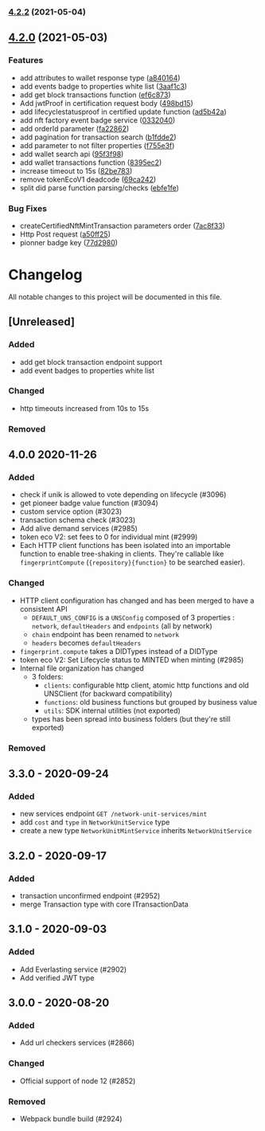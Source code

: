 ### [4.2.2](https://github.com/spacelephant/typescript-sdk/compare/4.2.2-dev.1...4.2.2) (2021-05-04)

## [4.2.0](https://github.com/spacelephant/typescript-sdk/compare/4.0.0...4.2.0) (2021-05-03)


### Features

* add attributes to wallet response type ([a840164](https://github.com/spacelephant/typescript-sdk/commit/a84016463c4831aa51dcb43941ae7518f600e5dd))
* add events badge to properties white list ([3aaf1c3](https://github.com/spacelephant/typescript-sdk/commit/3aaf1c3518a4c695d488f02fc40ba5e552649351))
* add get block transactions function ([ef6c873](https://github.com/spacelephant/typescript-sdk/commit/ef6c873ec8257f592186d849e5d441d3dd17eecb))
* Add jwtProof in certification request body ([498bd15](https://github.com/spacelephant/typescript-sdk/commit/498bd155cd7c5250a6812161647cb5f1a59d62dd))
* add lifecyclestatusproof in certified update function ([ad5b42a](https://github.com/spacelephant/typescript-sdk/commit/ad5b42ab5cac8541826e2a999c525556407141dd))
* add nft factory event badge service ([0332040](https://github.com/spacelephant/typescript-sdk/commit/0332040986e0ab49927bb1cf9bab3100b75257a5))
* add orderId parameter ([fa22862](https://github.com/spacelephant/typescript-sdk/commit/fa22862172e675d4ac9d0481e1696de05ae03c69))
* add pagination for transaction search ([b1fdde2](https://github.com/spacelephant/typescript-sdk/commit/b1fdde248b24b422dcae4f0ed685f8f25a640ed4))
* add parameter to not filter properties ([f755e3f](https://github.com/spacelephant/typescript-sdk/commit/f755e3f60bb689b893a63285f40f08d896a8e1fb))
* add wallet search api ([95f3f98](https://github.com/spacelephant/typescript-sdk/commit/95f3f9819ed036cbccd6b7abe6d253b34b7c67e1))
* add wallet transactions function ([8395ec2](https://github.com/spacelephant/typescript-sdk/commit/8395ec2886573b9211e1bd026f7022ecbadc909c))
* increase timeout to 15s ([82be783](https://github.com/spacelephant/typescript-sdk/commit/82be783a9fa938ac05096137e4ef3a4e524d4ef2))
* remove tokenEcoV1 deadcode ([69ca242](https://github.com/spacelephant/typescript-sdk/commit/69ca242d44535c68c713bd7930e89f70d3dccd65))
* split did parse function parsing/checks ([ebfe1fe](https://github.com/spacelephant/typescript-sdk/commit/ebfe1fe9a27ed7696c6bef23363b1717b0b671f4))


### Bug Fixes

* createCertifiedNftMintTransaction parameters order ([7ac8f33](https://github.com/spacelephant/typescript-sdk/commit/7ac8f33c7973ed24e850005d861ef396549de3e6))
* Http Post request ([a50ff25](https://github.com/spacelephant/typescript-sdk/commit/a50ff2592e0a284da1e1356e3f1767de33561bcd))
* pionner badge key ([77d2980](https://github.com/spacelephant/typescript-sdk/commit/77d29804ef695d81fd4cbc046485d2782913c521))

# Changelog

All notable changes to this project will be documented in this file.

## [Unreleased]

### Added

-   add get block transaction endpoint support
-   add event badges to properties white list

### Changed

-   http timeouts increased from 10s to 15s

### Removed

## 4.0.0 2020-11-26

### Added

-   check if unik is allowed to vote depending on lifecycle (#3096)
-   get pioneer badge value function (#3094)
-   custom service option (#3023)
-   transaction schema check (#3023)
-   Add alive demand services (#2985)
-   token eco V2: set fees to 0 for individual mint (#2999)
-   Each HTTP client functions has been isolated into an importable function to enable tree-shaking in clients. They're callable like `fingerprintCompute` (`{repository}{function}` to be searched easier).

### Changed

-   HTTP client configuration has changed and has been merged to have a consistent API
    -   `DEFAULT_UNS_CONFIG` is a `UNSConfig` composed of 3 properties : `network`, `defaultHeaders` and `endpoints` (all by network)
    -   `chain` endpoint has been renamed to `network`
    -   `headers` becomes `defaultHeaders`
-   `fingerprint.compute` takes a DIDTypes instead of a DIDType
-   token eco V2: Set Lifecycle status to MINTED when minting (#2985)
-   Internal file organization has changed
    -   3 folders:
        -   `clients`: configurable http client, atomic http functions and old UNSClient (for backward compatibility)
        -   `functions`: old business functions but grouped by business value
        -   `utils`: SDK internal utilities (not exported)
    -   types has been spread into business folders (but they're still exported)

### Removed

## 3.3.0 - 2020-09-24

### Added

-   new services endpoint `GET /network-unit-services/mint`
-   add `cost` and `type` in `NetworkUnitService` type
-   create a new type `NetworkUnitMintService` inherits `NetworkUnitService`

## 3.2.0 - 2020-09-17

### Added

-   transaction unconfirmed endpoint (#2952)
-   merge Transaction type with core ITransactionData

## 3.1.0 - 2020-09-03

### Added

-   Add Everlasting service (#2902)
-   Add verified JWT type

## 3.0.0 - 2020-08-20

### Added

-   Add url checkers services (#2866)

### Changed

-   Official support of node 12 (#2852)

### Removed

-   Webpack bundle build (#2924)
